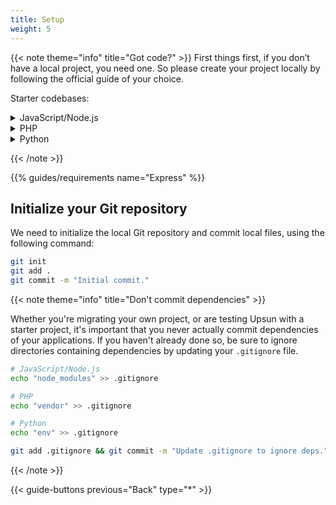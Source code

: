 ```yaml
---
title: Setup
weight: 5
---
```


{{< note theme="info" title="Got code?" >}}
First things first, if you don’t have a local project, you need one. So please create your project locally by following the official guide of your choice.

<!-- Examples:
- [Express installation guide](https://expressjs.com/en/starter/installing.html)
- [Next.js installation guide](https://nextjs.org/docs/getting-started/installation)
- [Strapi installation guide](https://docs.strapi.io/dev-docs/installation) -->

Starter codebases:

<details>
  <summary>JavaScript/Node.js</summary>

- [Express installation guide](https://expressjs.com/en/starter/installing.html)
- [Next.js installation guide](https://nextjs.org/docs/getting-started/installation)
- [Strapi installation guide](https://docs.strapi.io/dev-docs/installation)

</details>

<details>
  <summary>PHP</summary>
  Something small enough to escape casual notice.

- [Laravel installation guide](https://laravel.com/docs/10.x#creating-a-laravel-project)

</details>

<details>
  <summary>Python</summary>
  Something small enough to escape casual notice.

- [Flask installation guide](https://flask.palletsprojects.com/en/2.3.x/installation)
- [Django installation guide](https://flask.palletsprojects.com/en/2.3.x/installation)
</details>

{{< /note >}}

{{% guides/requirements name="Express" %}}

## Initialize your Git repository

We need to initialize the local Git repository and commit local files, using the following command:

```bash {location="Terminal"}
git init
git add .
git commit -m "Initial commit."
```

{{< note theme="info" title="Don't commit dependencies" >}}

Whether you're migrating your own project, or are testing Upsun with a starter project, it's important that you never actually commit dependencies of your applications.
If you haven't already done so, be sure to ignore directories containing dependencies by updating your `.gitignore` file.

```bash
# JavaScript/Node.js
echo "node_modules" >> .gitignore

# PHP
echo "vendor" >> .gitignore

# Python
echo "env" >> .gitignore

git add .gitignore && git commit -m "Update .gitignore to ignore deps."
```

{{< /note >}}

{{< guide-buttons previous="Back" type="*" >}}
